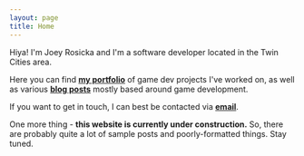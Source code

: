 ```yaml
---
layout: page
title: Home
---
```


Hiya! I'm Joey Rosicka and I'm a software developer located in the Twin Cities area. 

Here you can find [**my portfolio**](https://www.joeyrosicka.com/projects) of game dev projects I've worked on, as well as various [**blog posts**](https://www.joeyrosicka.com/blog) mostly based around game development.

If you want to get in touch, I can best be contacted via [**email**](mailto:joseph.erik.rosicka@gmail.com?Subject=Hello,%20Joey!).

One more thing - **this website is currently under construction.** So, there are probably quite a lot of sample posts and poorly-formatted things. Stay tuned. 
